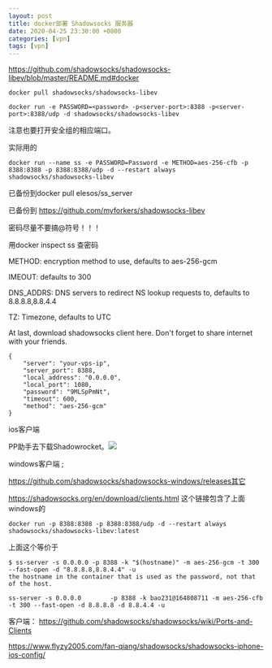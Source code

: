 ```yaml
---
layout: post
title: docker部署 Shadowsocks 服务器
date: 2020-04-25 23:30:00 +0800
categories: [vpn]
tags: [vpn]
---
```


https://github.com/shadowsocks/shadowsocks-libev/blob/master/README.md#docker
```
docker pull shadowsocks/shadowsocks-libev

docker run -e PASSWORD=<password> -p<server-port>:8388 -p<server-port>:8388/udp -d shadowsocks/shadowsocks-libev
```
注意也要打开安全组的相应端口。

实际用的
```
docker run --name ss -e PASSWORD=Password -e METHOD=aes-256-cfb -p 8388:8388 -p 8388:8388/udp -d --restart always shadowsocks/shadowsocks-libev
```
已备份到docker pull elesos/ss_server

已备份到 https://github.com/myforkers/shadowsocks-libev

密码尽量不要搞@符号！！！

用docker inspect ss 查密码

METHOD: encryption method to use, defaults to aes-256-gcm

IMEOUT: defaults to 300

DNS_ADDRS: DNS servers to redirect NS lookup requests to, defaults to 8.8.8.8,8.8.4.4

TZ: Timezone, defaults to UTC


At last, download shadowsocks client here. Don't forget to share internet with your friends.

```
{
    "server": "your-vps-ip",
    "server_port": 8388,
    "local_address": "0.0.0.0",
    "local_port": 1080,
    "password": "9MLSpPmNt",
    "timeout": 600,
    "method": "aes-256-gcm"
}
```
ios客户端

PP助手去下载Shadowrocket。![](/assets/other/vpn/shadowrocket-2.1.10.ipa)

windows客户端 ;

https://github.com/shadowsocks/shadowsocks-windows/releases其它

https://shadowsocks.org/en/download/clients.html 这个链接包含了上面windows的

```
docker run -p 8388:8388 -p 8388:8388/udp -d --restart always shadowsocks/shadowsocks-libev:latest
```
上面这个等价于
```
$ ss-server -s 0.0.0.0 -p 8388 -k "$(hostname)" -m aes-256-gcm -t 300 --fast-open -d "8.8.8.8,8.8.4.4" -u
the hostname in the container that is used as the password, not that of the host.

ss-server -s 0.0.0.0        -p 8388 -k bao231@164808711 -m aes-256-cfb -t 300 --fast-open -d 8.8.8.8 -d 8.8.4.4 -u
```
客户端： https://github.com/shadowsocks/shadowsocks/wiki/Ports-and-Clients

https://www.flyzy2005.com/fan-qiang/shadowsocks/shadowsocks-iphone-ios-config/